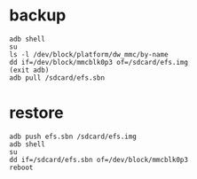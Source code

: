 # backup

    adb shell
    su
    ls -l /dev/block/platform/dw_mmc/by-name
    dd if=/dev/block/mmcblk0p3 of=/sdcard/efs.img
    (exit adb)
    adb pull /sdcard/efs.sbn

# restore

    adb push efs.sbn /sdcard/efs.img
    adb shell
    su
    dd if=/sdcard/efs.sbn of=/dev/block/mmcblk0p3
    reboot
